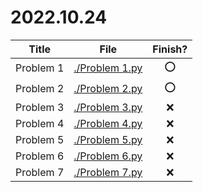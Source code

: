 # 2022.10.24

| Title     | File                               | Finish? |
|-----------|------------------------------------|:-------:|
| Problem 1 | [./Problem 1.py](./Problem%201.py) | :o:     |
| Problem 2 | [./Problem 2.py](./Problem%202.py) | :o:     |
| Problem 3 | [./Problem 3.py](./Problem%203.py) | :x:     |
| Problem 4 | [./Problem 4.py](./Problem%204.py) | :x:     |
| Problem 5 | [./Problem 5.py](./Problem%205.py) | :x:     |
| Problem 6 | [./Problem 6.py](./Problem%206.py) | :x:     |
| Problem 7 | [./Problem 7.py](./Problem%207.py) | :x:     |